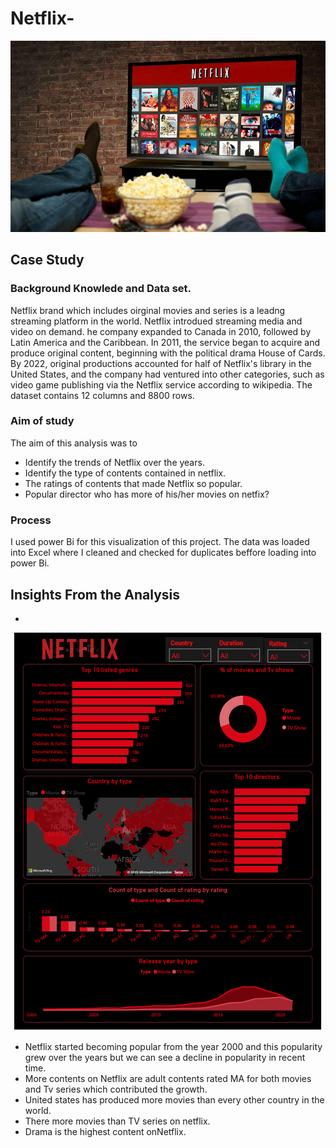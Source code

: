 # Netflix-
![alt txt](https://github.com/Juliet-N/Netflix-/blob/main/netflix1.jpg)

## Case Study


### Background Knowlede and Data set.
Netflix brand which includes oirginal movies and series is a leadng streaming platform in the world. Netflix introdued streaming media and video on demand. he company expanded to Canada in 2010, followed by Latin America and the Caribbean. In 2011, the service began to acquire and produce original content, beginning with the political drama House of Cards. By 2022, original productions accounted for half of Netflix's library in the United States, and the company had ventured into other categories, such as video game publishing via the Netflix service according to wikipedia. The dataset contains 12 columns and 8800 rows. 

### Aim of study

The aim of this analysis was to 
- Identify the trends of  Netflix over the years. 
- Identify the type of contents contained in netflix. 
- The ratings of contents that made Netflix so popular.
- Popular director who has more of his/her movies on netfix? 

### Process

I used power Bi for this visualization of this project. The data was loaded into Excel where I cleaned and checked for duplicates beffore loading into power Bi.

## Insights From the Analysis
- 
<p align="center">
   <img src="https://github.com/Juliet-N/Netflix-/blob/main/Netflix.png">
</center>


- Netflix started becoming popular from the year 2000 and this popularity grew over the years but we can see a decline in popularity in recent time.
- More contents on Netflix are  adult contents rated MA for both movies and Tv series which contributed the growth.
- United states has produced more movies than every other country in the world.
- There more movies than TV series on netflix.
- Drama is the highest content onNetflix.



